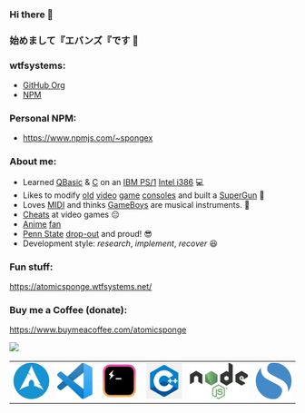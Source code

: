 ### Hi there 👋
### 始めまして『エバンズ『です 👋

### wtfsystems:
- [GitHub Org](https://github.com/wtfsystems)
- [NPM](https://www.npmjs.com/org/wtfsystems)

### Personal NPM:
- https://www.npmjs.com/~spongex

### About me:
- Learned [QBasic](https://en.wikipedia.org/wiki/QBasic) & [C](https://en.wikipedia.org/wiki/The_C_Programming_Language) on an [IBM PS/1](https://en.wikipedia.org/wiki/IBM_PS/1) [Intel i386](https://en.wikipedia.org/wiki/I386) :computer:
- Likes to modify [old](https://en.wikipedia.org/wiki/TurboGrafx-16) [video](https://en.wikipedia.org/wiki/Super_Nintendo_Entertainment_System) [game](https://en.wikipedia.org/wiki/Sega_Saturn) [consoles](https://en.wikipedia.org/wiki/Nintendo_Entertainment_System) and built a [SuperGun](https://en.wikipedia.org/wiki/SuperGun) :space_invader:
- Loves [MIDI](https://en.wikipedia.org/wiki/MIDI) and thinks [GameBoys](https://en.wikipedia.org/wiki/Game_Boy) are musical instruments.  :musical_keyboard:
- [Cheats](https://github.com/EUA/wxHexEditor) at video games :expressionless:
- [A](https://en.wikipedia.org/wiki/Mobile_Suit_Gundam)[ni](https://en.wikipedia.org/wiki/Neon_Genesis_Evangelion)[me](https://typemoon.fandom.com/wiki/Fate_series) [fan](https://en.touhouwiki.net/wiki/Touhou_Wiki)
- [Penn State](https://en.wikipedia.org/wiki/Jerry_Sandusky) [drop-out](https://duckduckgo.com/?q=penn+state+news&t=newext&atb=v253-1&iar=news&df=m&ia=news) and proud! 😎
- Development style: *research*, *implement*, *recover* :laughing:

### Fun stuff:
https://atomicsponge.wtfsystems.net/

### Buy me a Coffee (donate):
https://www.buymeacoffee.com/atomicsponge

<a href="https://endsoftwarepatents.org/innovating-without-patents"><img style="height: 45px;" src="https://static.fsf.org/nosvn/esp/logos/patent-free.svg"></a>

<table><tr>
<td><img style="height: 64px;" src="https://github.com/AtomicSponge/AtomicSponge/blob/main/images/arch.png"></td>
<td><img style="height: 64px;" src="https://github.com/AtomicSponge/AtomicSponge/blob/main/images/code.png"></td>
<td><img style="height: 64px;" src="https://github.com/AtomicSponge/AtomicSponge/blob/main/images/hyper.png"></td>
<td><img style="height: 64px;" src="https://github.com/AtomicSponge/AtomicSponge/blob/main/images/c-logo-1.png"></td>
<td><img style="height: 64px;" src="https://github.com/AtomicSponge/AtomicSponge/blob/main/images/nodejs.png"></td>
<td><img style="height: 64px;" src="https://github.com/AtomicSponge/AtomicSponge/blob/main/images/simplenote.png"></td>
</tr></table>
